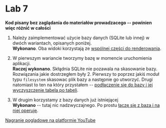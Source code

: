 # Lab 7

**Kod pisany bez zaglądania do materiałów prowadzacego -- powinien więc różnić w całości**


 1. Należy zaimplementować użycie bazy danych (SQLite lub innej) w dwóch wariantach, opisanych poniżej.  
    **Wykonano**. Oba widoki korzystają ze [wspólnej części do renderowania](https://github.com/Evolveye/aplikacje-mobilne-21717-185ic/blob/master/app/containers/sqlite.js).

 2. W pierwszym wariancie tworzymy bazę w momencie uruchomienia aplikacji.  
    **Raczej wykonano**. Skłądnia SQLite nie pozawala na skasowanie bazy. Rozwiązania jakie dostrzegłem były 2.
    Pierwszy to poprzez jakiś moduł typu `filesystem` skasowac plik bazy a następnie go utworzyć.
    Drugi natomiast to ten na który przystałem --
    [podłączenie się do bazy i jej wyczyszczenie tabela po tabeli](https://github.com/Evolveye/aplikacje-mobilne-21717-185ic/blob/master/app/views/sqliteRestart.js).
    

 3. W drugim korzystamy z bazy danych już istniejącej  
    **Wykonano** -- tutaj nic nadzwyczajnego.
    Po prostu [łączę się z baza i na niej operuję](https://github.com/Evolveye/aplikacje-mobilne-21717-185ic/tree/master/app/views).
  
[Nagranie poglądowe na platformie YouTube](https://www.youtube.com/watch?v=-q9mnG-ZUG4)
